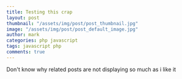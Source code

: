 ```yaml
---
title: Testing this crap
layout: post
thumbnail: "/assets/img/post/post_thumbnail.jpg"
image: "/assets/img/post/post_default_image.jpg"
author: mark
categories: php javascript
tags: javascript php
comments: true
---
```


Don't know why related posts are not displaying so much as i like it